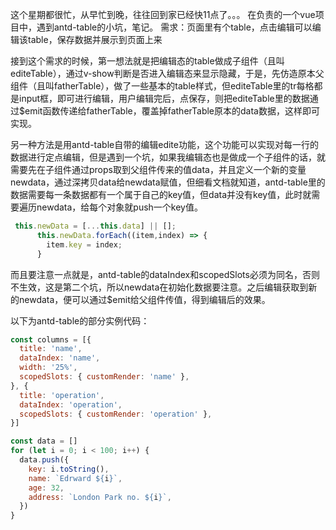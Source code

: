 这个星期都很忙，从早忙到晚，往往回到家已经快11点了。。。
在负责的一个vue项目中，遇到antd-table的小坑，笔记。
需求：页面里有个table，点击编辑可以编辑该table，保存数据并展示到页面上来

<!-- more -->

接到这个需求的时候，第一想法就是把编辑态的table做成子组件（且叫editeTable），通过v-show判断是否进入编辑态来显示隐藏，于是，先仿造原本父组件（且叫fatherTable），做了一些基本的table样式，但editeTable里的tr每格都是input框，即可进行编辑，用户编辑完后，点保存，则把editeTable里的数据通过$emit函数传递给fatherTable，覆盖掉fatherTable原本的data数据，这样即可实现。

另一种方法是用antd-table自带的编辑edite功能，这个功能可以实现对每一行的数据进行定点编辑，但是遇到一个坑，如果我编辑态也是做成一个子组件的话，就需要先在子组件通过props取到父组件传来的值data，并且定义一个新的变量newdata，通过深拷贝data给newdata赋值，但细看文档就知道，antd-table里的数据需要每一条数据都有一个属于自己的key值，但data并没有key值，此时就需要遍历newdata，给每个对象就push一个key值。

```js
 this.newData = [...this.data] || [];
      this.newData.forEach((item,index) => {
        item.key = index;
      }
```
而且要注意一点就是，antd-table的dataIndex和scopedSlots必须为同名，否则不生效，这是第二个坑，所以newdata在初始化数据要注意。之后编辑获取到新的newdata，便可以通过$emit给父组件传值，得到编辑后的效果。

以下为antd-table的部分实例代码： 
```js
const columns = [{
  title: 'name',
  dataIndex: 'name',
  width: '25%',
  scopedSlots: { customRender: 'name' },
}, {
  title: 'operation',
  dataIndex: 'operation',
  scopedSlots: { customRender: 'operation' },
}]

const data = []
for (let i = 0; i < 100; i++) {
  data.push({
    key: i.toString(),
    name: `Edrward ${i}`,
    age: 32,
    address: `London Park no. ${i}`,
  })
}
```


